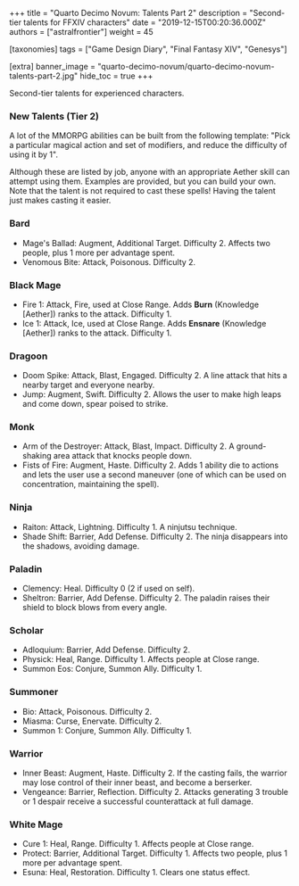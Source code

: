 +++
title = "Quarto Decimo Novum: Talents Part 2"
description = "Second-tier talents for FFXIV characters"
date = "2019-12-15T00:20:36.000Z"
authors = ["astralfrontier"]
weight = 45

[taxonomies]
tags = ["Game Design Diary", "Final Fantasy XIV", "Genesys"]

[extra]
banner_image = "quarto-decimo-novum/quarto-decimo-novum-talents-part-2.jpg"
hide_toc = true
+++

Second-tier talents for experienced characters.

<!-- more -->

### New Talents (Tier 2)

A lot of the MMORPG abilities can be built from the following template: "Pick a particular magical action and set of modifiers, and reduce the difficulty of using it by 1".

Although these are listed by job, anyone with an appropriate Aether skill can attempt using them. Examples are provided, but you can build your own. Note that the talent is not required to cast these spells! Having the talent just makes casting it easier.

### Bard

* Mage's Ballad: Augment, Additional Target. Difficulty 2. Affects two people, plus 1 more per advantage spent.
* Venomous Bite: Attack, Poisonous. Difficulty 2.

### Black Mage

* Fire 1: Attack, Fire, used at Close Range. Adds **Burn** (Knowledge [Aether]) ranks to the attack. Difficulty 1.
* Ice 1: Attack, Ice, used at Close Range. Adds **Ensnare** (Knowledge [Aether]) ranks to the attack. Difficulty 1.

### Dragoon

* Doom Spike: Attack, Blast, Engaged. Difficulty 2. A line attack that hits a nearby target and everyone nearby.
* Jump: Augment, Swift. Difficulty 2. Allows the user to make high leaps and come down, spear poised to strike.

### Monk

* Arm of the Destroyer: Attack, Blast, Impact. Difficulty 2. A ground-shaking area attack that knocks people down.
* Fists of Fire: Augment, Haste. Difficulty 2. Adds 1 ability die to actions and lets the user use a second maneuver (one of which can be used on concentration, maintaining the spell).

### Ninja

* Raiton: Attack, Lightning. Difficulty 1. A ninjutsu technique.
* Shade Shift: Barrier, Add Defense. Difficulty 2. The ninja disappears into the shadows, avoiding damage.

### Paladin

* Clemency: Heal. Difficulty 0 (2 if used on self).
* Sheltron: Barrier, Add Defense. Difficulty 2. The paladin raises their shield to block blows from every angle.

### Scholar

* Adloquium: Barrier, Add Defense. Difficulty 2.
* Physick: Heal, Range. Difficulty 1. Affects people at Close range.
* Summon Eos: Conjure, Summon Ally. Difficulty 1.

### Summoner

* Bio: Attack, Poisonous. Difficulty 2.
* Miasma: Curse, Enervate. Difficulty 2.
* Summon 1: Conjure, Summon Ally. Difficulty 1.

### Warrior

* Inner Beast: Augment, Haste. Difficulty 2. If the casting fails, the warrior may lose control of their inner beast, and become a berserker.
* Vengeance: Barrier, Reflection. Difficulty 2. Attacks generating 3 trouble or 1 despair receive a successful counterattack at full damage.

### White Mage

* Cure 1: Heal, Range. Difficulty 1. Affects people at Close range.
* Protect: Barrier, Additional Target. Difficulty 1. Affects two people, plus 1 more per advantage spent.
* Esuna: Heal, Restoration. Difficulty 1. Clears one status effect.


    